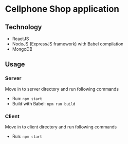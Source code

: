 # Cellphone Shop application

## Technology
- ReactJS
- NodeJS (ExpressJS framework) with Babel compilation
- MongoDB

## Usage
### Server
Move in to server directory and run following commands
- Run: `npm start`
- Build with Babel: `npm run build`

### Client
Move in to client directory and run following commands
- Run: `npm start`
